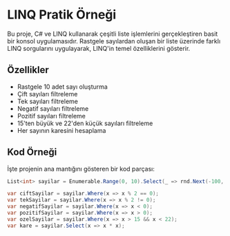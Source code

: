# LINQ Pratik Örneği

Bu proje, C# ve LINQ kullanarak çeşitli liste işlemlerini gerçekleştiren basit bir konsol uygulamasıdır. Rastgele sayılardan oluşan bir liste üzerinde farklı LINQ sorgularını uygulayarak, LINQ'in temel özelliklerini gösterir.

## Özellikler

- Rastgele 10 adet sayı oluşturma
- Çift sayıları filtreleme
- Tek sayıları filtreleme
- Negatif sayıları filtreleme
- Pozitif sayıları filtreleme
- 15'ten büyük ve 22'den küçük sayıları filtreleme
- Her sayının karesini hesaplama

## Kod Örneği

İşte projenin ana mantığını gösteren bir kod parçası:

```csharp
List<int> sayilar = Enumerable.Range(0, 10).Select(_ => rnd.Next(-100, 100)).ToList();

var ciftSayilar = sayilar.Where(x => x % 2 == 0);
var tekSayilar = sayilar.Where(x => x % 2 != 0);
var negatifSayilar = sayilar.Where(x => x < 0);
var pozitifSayilar = sayilar.Where(x => x > 0);
var ozelSayilar = sayilar.Where(x => x > 15 && x < 22);
var kare = sayilar.Select(x => x * x);
```

